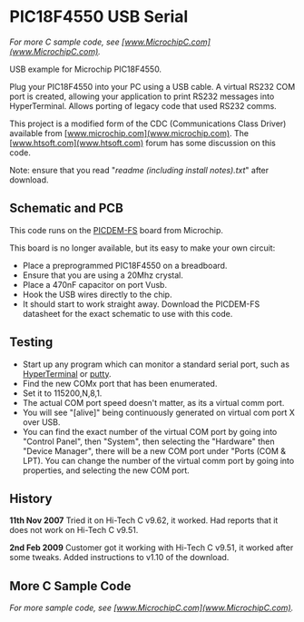 # PIC18F4550 USB Serial

*For more C sample code, see [www.MicrochipC.com](www.MicrochipC.com).*

USB example for Microchip PIC18F4550. 

Plug your PIC18F4550 into your PC using a USB cable. A virtual RS232 COM port is created, allowing your application to print RS232 messages into HyperTerminal. Allows porting of legacy code that used RS232 comms. 

This project is a modified form of the CDC (Communications Class Driver) available from [www.microchip.com](www.microchip.com). The [www.htsoft.com](www.htsoft.com) forum has some discussion on this code. 

Note: ensure that you read "*readme (including install notes).txt*" after download. 

## Schematic and PCB

This code runs on the [PICDEM-FS](http://www.microchip.com/Developmenttools/ProductDetails.aspx?PartNO=DM163025) board from Microchip.

This board is no longer available, but its easy to make your own circuit:

- Place a preprogrammed PIC18F4550 on a breadboard.
- Ensure that you are using a 20Mhz crystal.
- Place a 470nF capacitor on port Vusb.
- Hook the USB wires directly to the chip. 
- It should start to work straight away. Download the PICDEM-FS datasheet for the exact schematic to use with this code.

## Testing

- Start up any program which can monitor a standard serial port, such as [HyperTerminal](http://www.hilgraeve.com/hyperterminal/) or [putty](http://www.chipkin.com/using-putty-for-serial-com-connections-hyperterminal-replacement/). 
- Find the new COMx port that has been enumerated. 
- Set it to 115200,N,8,1. 
- The actual COM port speed doesn't matter, as its a virtual comm port. 
- You will see "[alive]" being continuously generated on virtual com port X over USB. 
- You can find the exact number of the virtual COM port by going into "Control Panel", then "System", then selecting the "Hardware" then "Device Manager", there will be a new COM port under "Ports (COM & LPT). You can change the number of the virtual comm port by going into properties, and selecting the new COM port.

## History

**11th Nov 2007** Tried it on Hi-Tech C v9.62, it worked. Had reports that it does not work on Hi-Tech C v9.51.

**2nd Feb 2009** Customer got it working with Hi-Tech C v9.51, it worked after some tweaks. Added instructions to v1.10 of the download.

## More C Sample Code

*For more sample code, see [www.MicrochipC.com](www.MicrochipC.com).*